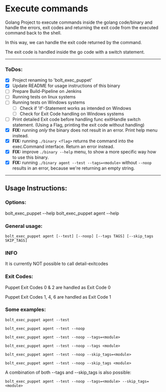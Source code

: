 # Execute commands

Golang Project to execute commands inside the golang code/binary and handle
the errors, exit codes and returning the exit code from the executed command back to 
the shell.

In this way, we can handle the exit code returned by the command.

The exit code is handled inside the go code with a switch statement.

----

### ToDos:

* [x] Project renaming to 'bolt_exec_puppet'
* [x] Update README for usage instructions of this binary
* [ ] Prepare Build-Pipeline on Jenkins
* [ ] Running tests on linux systems
* [ ] Running tests on Windows systems
  * [ ] Check if 'if'-Statement works as intended on Windows
  * [ ] Check for Exit Code handling on Windows systems
* [ ] Print detailed Exit code before handling func exitHandle switch statement.
  (Using a Flag, printing the exit code without handling)
* [x] **FIX:** running _only_ the binary does not result in an error. Print help menu instead.
* [x] **FIX:** running `./binary <flag>` returns the command into the exec.Command interface. Return an error instead.
* [x] **FIX:** improve `./binary --help` menu, to show a more specific way how to use this binary.
* [x] **FIX:** running `./binary agent --test --tags=<module>`  without `--noop` results in an error, because we're returning an empty string.
----
## Usage Instructions:
### Options:

bolt_exec_puppet --help
bolt_exec_puppet agent --help

### General usage:

`bolt_exec_puppet agent [--test] [--noop] [--tags TAGS] [--skip_tags SKIP_TAGS]`

### INFO
It is currently NOT possible to call detail-exitcodes

### Exit Codes:
Puppet Exit Codes 0 & 2 are handled as Exit Code 0

Puppet Exit Codes 1, 4, 6 are handled as Exit Code 1

### Some examples:

  `bolt_exec_puppet agent --test`

  `bolt_exec_puppet agent --test --noop`

  `bolt_exec_puppet agent --test --noop --tags=<module>`

  `bolt_exec_puppet agent --test --noop --tags <module>`

  `bolt_exec_puppet agent --test --noop --skip_tags=<module>`

  `bolt_exec_puppet agent --test --noop --skip_tags <module>`

A combination of both --tags and --skip_tags is also possible:

  `bolt_exec_puppet agent --test --noop --tags=<module> --skip_tags=<module>`